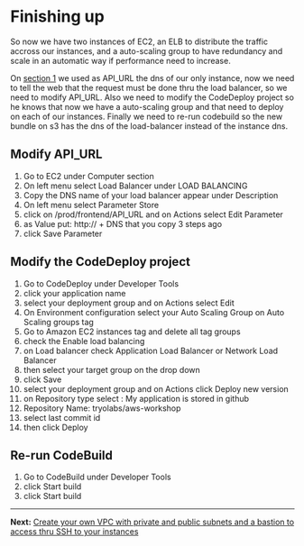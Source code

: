# Finishing up

So now we have two instances of EC2, an ELB to distribute the traffic accross our instances, and a auto-scaling group to have redundancy and scale in an automatic way if performance need to increase.

On [section 1](/workshop/s3-web-ec2-api-rds/05-finishing-up.md) we used as API_URL the dns of our only instance, now we need to tell the web that the request must be done thru the load balancer, so we need to modify API_URL.
Also we need to modify the CodeDeploy project so he knows that now we have a auto-scaling group and that need to deploy on each of our instances.
Finally we need to re-run codebuild so the new bundle on s3 has the dns of the load-balancer instead of the instance dns.

## Modify API_URL
1. Go to EC2 under Computer section
2. On left menu select Load Balancer under LOAD BALANCING
3. Copy the DNS name of your load balancer appear under Description
4. On left menu select Parameter Store
5. click on /prod/frontend/API_URL and on Actions select Edit Parameter
6. as Value put: http:// + DNS that you copy 3 steps ago
7. click Save Parameter


## Modify the CodeDeploy project
1. Go to CodeDeploy under Developer Tools
2. click your application name
3. select your deployment group and on Actions select Edit
4. On Environment configuration select your Auto Scaling Group on Auto Scaling groups tag
5. Go to Amazon EC2 instances tag and delete all tag groups
6. check the Enable load balancing
7. on Load balancer check Application Load Balancer or Network Load Balancer
8. then select your target group on the drop down
9. click Save
10. select your deployment group and on Actions click Deploy new version
11. on Repository type select : My application is stored in github
12. Repository Name: tryolabs/aws-workshop
13. select last commit id
14. then click Deploy


## Re-run CodeBuild
1. Go to CodeBuild under Developer Tools
2. click Start build
3. click Start build

---
**Next:** [Create your own VPC with private and public subnets and a bastion to access thru SSH to your instances](/workshop/vpc-subnets-bastion/introduction.md)
